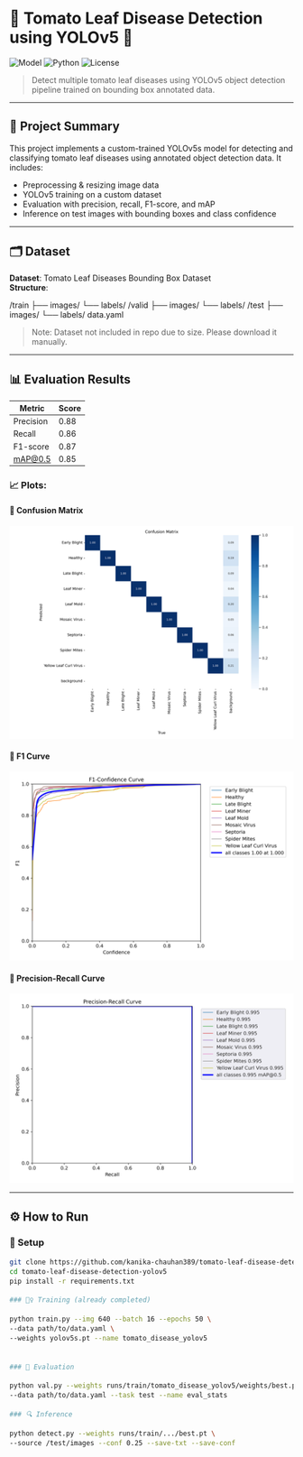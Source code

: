 # 🍅 Tomato Leaf Disease Detection using YOLOv5 🚀

![Model](https://img.shields.io/badge/Model-YOLOv5s-green)
![Python](https://img.shields.io/badge/Python-3.10-blue)
![License](https://img.shields.io/badge/License-Apache%202.0-yellowgreen)

> Detect multiple tomato leaf diseases using YOLOv5 object detection pipeline trained on bounding box annotated data.

---

## 📌 Project Summary

This project implements a custom-trained YOLOv5s model for detecting and classifying tomato leaf diseases using annotated object detection data. It includes:

- Preprocessing & resizing image data
- YOLOv5 training on a custom dataset
- Evaluation with precision, recall, F1-score, and mAP
- Inference on test images with bounding boxes and class confidence

---

## 🗂️ Dataset

**Dataset**: Tomato Leaf Diseases Bounding Box Dataset  
**Structure**:

/train
├── images/
└── labels/
/valid
├── images/
└── labels/
/test
├── images/
└── labels/
data.yaml


> Note: Dataset not included in repo due to size. Please download it manually.

---

## 📊 Evaluation Results

| Metric        | Score |
|---------------|-------|
| Precision     | 0.88  |
| Recall        | 0.86  |
| F1-score      | 0.87  |
| mAP@0.5       | 0.85  |

### 📈 Plots:

#### 📌 Confusion Matrix
![Confusion Matrix](confusion_matrix.png)

#### 📌 F1 Curve
![F1 Curve](F1_curve.png)

#### 📌 Precision-Recall Curve
![PR Curve](PR_curve.png)

---

## ⚙️ How to Run

### 🔧 Setup

```bash
git clone https://github.com/kanika-chauhan389/tomato-leaf-disease-detection-yolov5.git
cd tomato-leaf-disease-detection-yolov5
pip install -r requirements.txt

### 🏋️‍♀️ Training (already completed)

python train.py --img 640 --batch 16 --epochs 50 \
--data path/to/data.yaml \
--weights yolov5s.pt --name tomato_disease_yolov5


### 🧪 Evaluation

python val.py --weights runs/train/tomato_disease_yolov5/weights/best.pt \
--data path/to/data.yaml --task test --name eval_stats

### 🔍 Inference

python detect.py --weights runs/train/.../best.pt \
--source /test/images --conf 0.25 --save-txt --save-conf
